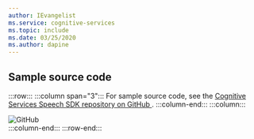 ```yaml
---
author: IEvangelist
ms.service: cognitive-services
ms.topic: include
ms.date: 03/25/2020
ms.author: dapine
---
```


## Sample source code

:::row:::
    :::column span="3":::
        For sample source code, see the <a href="https://aka.ms/csspeech/samples" target="_blank">Cognitive Services Speech SDK repository on GitHub <span class="docon docon-navigate-external x-hidden-focus"></span></a>.
    :::column-end:::
    :::column:::
        <div class="icon is-large">
            <img alt="GitHub" src="https://docs.microsoft.com/media/logos/logo_octokitty.svg">
        </div>
    :::column-end:::
:::row-end:::
